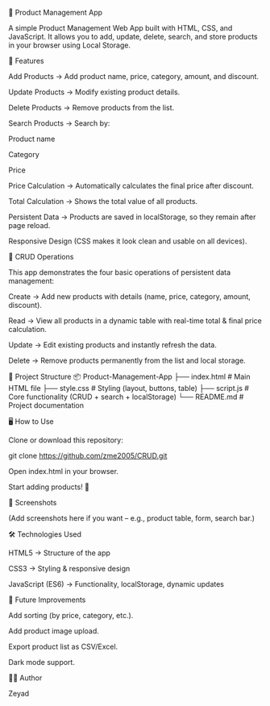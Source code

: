 🛒 Product Management App

A simple Product Management Web App built with HTML, CSS, and JavaScript.
It allows you to add, update, delete, search, and store products in your browser using Local Storage.

🚀 Features

Add Products → Add product name, price, category, amount, and discount.

Update Products → Modify existing product details.

Delete Products → Remove products from the list.

Search Products → Search by:

Product name

Category

Price

Price Calculation → Automatically calculates the final price after discount.

Total Calculation → Shows the total value of all products.

Persistent Data → Products are saved in localStorage, so they remain after page reload.

Responsive Design (CSS makes it look clean and usable on all devices).

🔄 CRUD Operations

This app demonstrates the four basic operations of persistent data management:

Create → Add new products with details (name, price, category, amount, discount).

Read → View all products in a dynamic table with real-time total & final price calculation.

Update → Edit existing products and instantly refresh the data.

Delete → Remove products permanently from the list and local storage.

📂 Project Structure
📦 Product-Management-App
├── index.html      # Main HTML file
├── style.css       # Styling (layout, buttons, table)
├── script.js       # Core functionality (CRUD + search + localStorage)
└── README.md       # Project documentation

🖥️ How to Use

Clone or download this repository:

git clone https://github.com/zme2005/CRUD.git


Open index.html in your browser.

Start adding products! 🎉

📸 Screenshots

(Add screenshots here if you want – e.g., product table, form, search bar.)

🛠️ Technologies Used

HTML5 → Structure of the app

CSS3 → Styling & responsive design

JavaScript (ES6) → Functionality, localStorage, dynamic updates

🔮 Future Improvements

Add sorting (by price, category, etc.).

Add product image upload.

Export product list as CSV/Excel.

Dark mode support.

👨‍💻 Author

Zeyad
